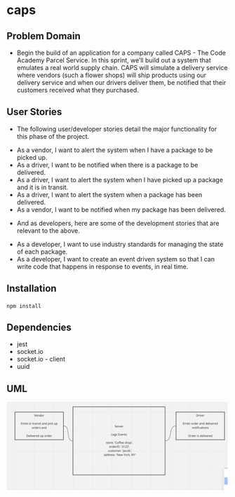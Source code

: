 # caps

## Problem Domain
- Begin the build of an application for a company called CAPS - The Code Academy Parcel Service. In this sprint, we’ll build out a system that emulates a real world supply chain. CAPS will simulate a delivery service where vendors (such a flower shops) will ship products using our delivery service and when our drivers deliver them, be notified that their customers received what they purchased.

## User Stories
- The following user/developer stories detail the major functionality for this phase of the project.
* As a vendor, I want to alert the system when I have a package to be picked up.  
* As a driver, I want to be notified when there is a package to be delivered.  
* As a driver, I want to alert the system when I have picked up a package and it is in transit.  
* As a driver, I want to alert the system when a package has been delivered.  
* As a vendor, I want to be notified when my package has been delivered.  
- And as developers, here are some of the development stories that are relevant to the above.
* As a developer, I want to use industry standards for managing the state of each package.
* As a developer, I want to create an event driven system so that I can write code that happens in response to events, in real time.

## Installation

`npm install`  

## Dependencies
 * jest
 * socket.io
 * socket.io - client
 * uuid

 ## UML 
![](cap.png)
